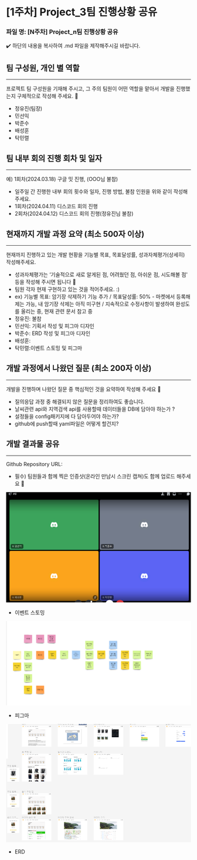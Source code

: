 # [1주차] Project_3팀 진행상황 공유

### 파일 명: [N주차] Project_n팀 진행상황 공유

<aside>
✔️ 하단의 내용을 복사하여 .md 파일을 제작해주시길 바랍니다.

</aside>

## 팀 구성원, 개인 별 역할

---

프로젝트 팀 구성원을 기재해 주시고, 그 주의 팀원이 어떤 역할을 맡아서 개발을 진행했는지 구체적으로 작성해 주세요. 🙂 

- 정유진(팀장)
- 민선익
- 박준수
- 배성훈
- 탁민렬

## 팀 내부 회의 진행 회차 및 일자

---

예) 1회차(2024.03.18) 구글 밋 진행, (OOO님 불참)

- 일주일 간 진행한 내부 회의 횟수와 일자, 진행 방법, 불참 인원을 위와 같이 작성해 주세요.
- 1회차(2024.04.11) 디스코드 회의 진행
- 2회차(2024.04.12) 디스코드 회의 진행(정유진님 불참)

## 현재까지 개발 과정 요약 (최소 500자 이상)

---

현재까지 진행하고 있는 개발 현황을 기능별 목표, 목표달성률, 성과자체평가(상세히) 작성해주세요.

- 성과자체평가는 ‘기술적으로 새로 알게된 점, 어려웠던 점, 아쉬운 점, 시도해볼 점' 등을 작성해 주시면 됩니다 🙂
- 팀원 각자 현재 구현하고 있는 것을 적어주세요. :)
- ex) 기능별 목표: 암기장 삭제하기 기능 추가 / 목표달성률: 50% - 마켓에서 등록해제는 가능, 내 암기장 삭제는 아직 미구현 / 지속적으로 수정사항이 발생하여 완성도를 올리는 중, 현재 관련 문서 참고 중
- 정유진: 불참
- 민선익: 기획서 작성 및 피그마 디자인
- 박준수: ERD 작성 및 피그마 디자인
- 배성훈:
- 탁민렬:이벤트 스토밍 및 피그마

## 개발 과정에서 나왔던 질문 (최소 200자 이상)

---

개발을 진행하며 나왔던 질문 중 핵심적인 것을 요약하여 작성해 주세요 🙂

- 질의응답 과정 중 해결되지 않은 질문을 정리하여도 좋습니다.
- 날씨관련 api와 지역검색 api를 사용할때 데이터들을 DB에 담아야 하는가 ?
- 설정들을 config패키지에 다 담아두어야 하는가?
- github에 push할때 yaml파일은 어떻게 할건지?

## 개발 결과물 공유

---

Github Repository URL: 

- 필수) 팀원들과 함께 찍은 인증샷(온라인 만남시 스크린 캡쳐)도 함께 업로드 해주세요 🙂

![Untitled](%5B1%E1%84%8C%E1%85%AE%E1%84%8E%E1%85%A1%5D%20Project_3%E1%84%90%E1%85%B5%E1%86%B7%20%E1%84%8C%E1%85%B5%E1%86%AB%E1%84%92%E1%85%A2%E1%86%BC%E1%84%89%E1%85%A1%E1%86%BC%E1%84%92%E1%85%AA%E1%86%BC%20%E1%84%80%E1%85%A9%E1%86%BC%E1%84%8B%E1%85%B2%20ba5226685ea84f8aa2b5d893649bd536/Untitled.png)

- 이벤트 스토밍

![Untitled](%5B1%E1%84%8C%E1%85%AE%E1%84%8E%E1%85%A1%5D%20Project_3%E1%84%90%E1%85%B5%E1%86%B7%20%E1%84%8C%E1%85%B5%E1%86%AB%E1%84%92%E1%85%A2%E1%86%BC%E1%84%89%E1%85%A1%E1%86%BC%E1%84%92%E1%85%AA%E1%86%BC%20%E1%84%80%E1%85%A9%E1%86%BC%E1%84%8B%E1%85%B2%20ba5226685ea84f8aa2b5d893649bd536/Untitled%201.png)

- 피그마

![Untitled](%5B1%E1%84%8C%E1%85%AE%E1%84%8E%E1%85%A1%5D%20Project_3%E1%84%90%E1%85%B5%E1%86%B7%20%E1%84%8C%E1%85%B5%E1%86%AB%E1%84%92%E1%85%A2%E1%86%BC%E1%84%89%E1%85%A1%E1%86%BC%E1%84%92%E1%85%AA%E1%86%BC%20%E1%84%80%E1%85%A9%E1%86%BC%E1%84%8B%E1%85%B2%20ba5226685ea84f8aa2b5d893649bd536/Untitled%202.png)

- ERD